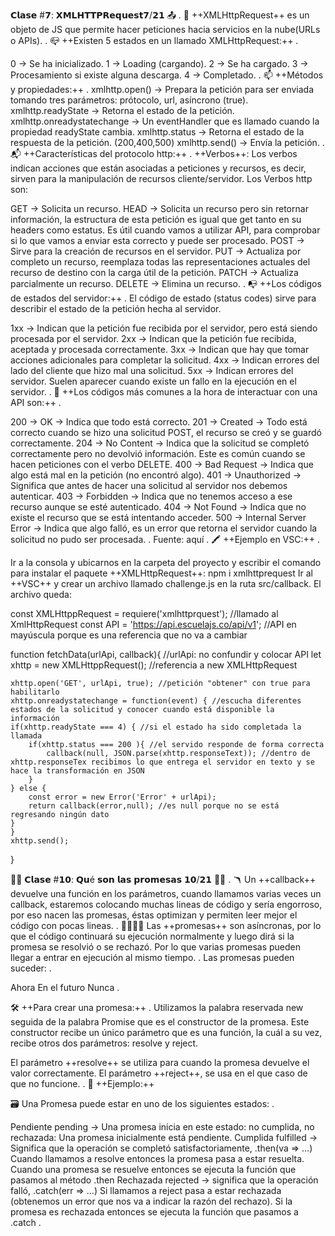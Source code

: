 𝗖𝗹𝗮𝘀𝗲 #𝟳: 𝗫𝗠𝗟𝗛𝗧𝗧𝗣𝗥𝗲𝗾𝘂𝗲𝘀𝘁𝟳/𝟮𝟭 📤 . 📲 ++XMLHttpRequest++ es un objeto de JS que permite hacer peticiones hacia servicios en la nube(URLs o APIs). . 📪 ++Existen 5 estados en un llamado XMLHttpRequest:++ .

0 → Se ha inicializado.
1 → Loading (cargando).
2 → Se ha cargado.
3 → Procesamiento si existe alguna descarga.
4 → Completado. .
📫 ++Métodos y propiedades:++ . xmlhttp.open() → Prepara la petición para ser enviada tomando tres parámetros: prótocolo, url, asíncrono (true). xmlhttp.readyState → Retorna el estado de la petición. xmlhttp.onreadystatechange → Un eventHandler que es llamado cuando la propiedad readyState cambia. xmlhttp.status → Retorna el estado de la respuesta de la petición. (200,400,500) xmlhttp.send() → Envía la petición. . 📬 ++Características del protocolo http:++ . ++Verbos++: Los verbos indican acciones que están asociadas a peticiones y recursos, es decir, sirven para la manipulación de recursos cliente/servidor. Los Verbos http son:

GET → Solicita un recurso.
HEAD → Solicita un recurso pero sin retornar información, la estructura de esta petición es igual que get tanto en su headers como estatus. Es útil cuando vamos a utilizar API, para comprobar si lo que vamos a enviar esta correcto y puede ser procesado.
POST → Sirve para la creación de recursos en el servidor.
PUT → Actualiza por completo un recurso, reemplaza todas las representaciones actuales del recurso de destino con la carga útil de la petición.
PATCH → Actualiza parcialmente un recurso.
DELETE → Elimina un recurso. .
📭 ++Los códigos de estados del servidor:++ . El código de estado (status codes) sirve para describir el estado de la petición hecha al servidor.

1xx → Indican que la petición fue recibida por el servidor, pero está siendo procesada por el servidor.
2xx → Indican que la petición fue recibida, aceptada y procesada correctamente.
3xx → Indican que hay que tomar acciones adicionales para completar la solicitud.
4xx → Indican errores del lado del cliente que hizo mal una solicitud.
5xx → Indican errores del servidor. Suelen aparecer cuando existe un fallo en la ejecución en el servidor. .
📧 ++Los códigos más comunes a la hora de interactuar con una API son:++ .

200 → OK → Indica que todo está correcto.
201 → Created → Todo está correcto cuando se hizo una solicitud POST, el recurso se creó y se guardó correctamente.
204 → No Content → Indica que la solicitud se completó correctamente pero no devolvió información. Este es común cuando se hacen peticiones con el verbo DELETE.
400 → Bad Request → Indica que algo está mal en la petición (no encontró algo).
401 → Unauthorized → Significa que antes de hacer una solicitud al servidor nos debemos autenticar.
403 → Forbidden → Indica que no tenemos acceso a ese recurso aunque se esté autenticado.
404 → Not Found → Indica que no existe el recurso que se está intentando acceder.
500 → Internal Server Error → Indica que algo falló, es un error que retorna el servidor cuando la solicitud no pudo ser procesada. . Fuente: aquí .
🖍️ ++Ejemplo en VSC:++ .

Ir a la consola y ubicarnos en la carpeta del proyecto y escribir el comando para instalar el paquete ++XMLHttpRequest++: npm i xmlhttprequest
Ir al ++VSC++ y crear un archivo llamado challenge.js en la ruta src/callback. El archivo queda:

const XMLHttppRequest = requiere('xmlhttprquest'); //llamado al XmlHttpRequest
const API = 'https://api.escuelajs.co/api/v1'; //API en mayúscula porque es una referencia que no va a cambiar

function fetchData(urlApi, callback){ //urlApi: no confundir y colocar API
	let xhttp = new XMLHttppRequest(); //referencia a new XMLHttpRequest

	xhttp.open('GET', urlApi, true); //petición "obtener" con true para habilitarlo
	xhttp.onreadystatechange = function(event) { //escucha diferentes estados de la solicitud y conocer cuando está disponible la información
	if(xhttp.readyState === 4) { //si el estado ha sido completada la llamada
		if(xhttp.status === 200 ){ //el servido responde de forma correcta
			callback(null, JSON.parse(xhttp.responseText)); //dentro de xhttp.responseTex recibimos lo que entrega el servidor en texto y se hace la transformación en JSON
		}
	} else {
		const error = new Error('Error' + urlApi);
		return callback(error,null); //es null porque no se está regresando ningún dato
	}
	}
	xhttp.send();
}



🤞🏼 𝗖𝗹𝗮𝘀𝗲 #𝟭𝟬: 𝗤𝘂é 𝘀𝗼𝗻 𝗹𝗮𝘀 𝗽𝗿𝗼𝗺𝗲𝘀𝗮𝘀 𝟭𝟬/𝟮𝟭 🤞🏼 . 🪃 Un ++callback++ devuelve una función en los parámetros, cuando llamamos varias veces un callback, estaremos colocando muchas lineas de código y sería engorroso, por eso nacen las promesas, éstas optimizan y permiten leer mejor el código con pocas lineas. . 🫱🏼‍🫲🏾 Las ++promesas++ son asíncronas, por lo que el código continuará su ejecución normalmente y luego dirá si la promesa se resolvió o se rechazó. Por lo que varias promesas pueden llegar a entrar en ejecución al mismo tiempo. . Las promesas pueden suceder: .

Ahora
En el futuro
Nunca .


🛠️ ++Para crear una promesa:++ . Utilizamos la palabra reservada new seguida de la palabra Promise que es el constructor de la promesa. Este constructor recibe un único parámetro que es una función, la cuál a su vez, recibe otros dos parámetros: resolve y reject.

El parámetro ++resolve++ se utiliza para cuando la promesa devuelve el valor correctamente.
El parámetro ++reject++, se usa en el que caso de que no funcione. . 📝 ++Ejemplo:++

 🗃️ Una Promesa puede estar en uno de los siguientes estados: .

Pendiente pending → Una promesa inicia en este estado: no cumplida, no rechazada:
Una promesa inicialmente está pendiente.
Cumplida fulfilled → Significa que la operación se completó satisfactoriamente, .then(va => …)
Cuando llamamos a resolve entonces la promesa pasa a estar resuelta.
Cuando una promesa se resuelve entonces se ejecuta la función que pasamos al método .then
Rechazada rejected → significa que la operación falló, .catch(err => …)
Si llamamos a reject pasa a estar rechazada (obtenemos un error que nos va a indicar la razón del rechazo).
Si la promesa es rechazada entonces se ejecuta la función que pasamos a .catch .
